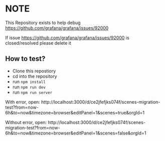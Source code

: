 # NOTE

This Repository exists to help debug https://github.com/grafana/grafana/issues/92000

If issue https://github.com/grafana/grafana/issues/92000 is closed/resolved please delete it

## How to test?

- Clone this repostiory
- cd into the repository
- run `npm install`
- run `npm run dev`
- run `npm run server`

With error, open: http://localhost:3000/d/ce2jfefjks074f/scenes-migration-test?from=now-6h&to=now&timezone=browser&editPanel=1&scenes=true&orgId=1

Without error, open: http://localhost:3000/d/ce2jfefjks074f/scenes-migration-test?from=now-6h&to=now&timezone=browser&editPanel=1&scenes=false&orgId=1
